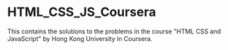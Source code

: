 # HTML_CSS_JS_Coursera

This contains the solutions to the problems in the course "HTML CSS and JavaScript" by Hong Kong University in Coursera.
